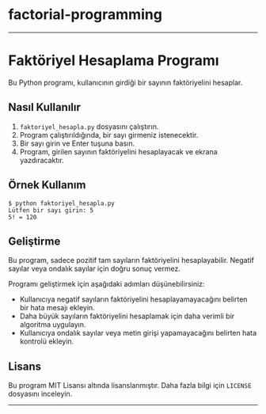 # factorial-programming

---

# Faktöriyel Hesaplama Programı

Bu Python programı, kullanıcının girdiği bir sayının faktöriyelini hesaplar.

## Nasıl Kullanılır

1. `faktoriyel_hesapla.py` dosyasını çalıştırın.
2. Program çalıştırıldığında, bir sayı girmeniz istenecektir.
3. Bir sayı girin ve Enter tuşuna basın.
4. Program, girilen sayının faktöriyelini hesaplayacak ve ekrana yazdıracaktır.

## Örnek Kullanım

```
$ python faktoriyel_hesapla.py
Lütfen bir sayı girin: 5
5! = 120
```

## Geliştirme

Bu program, sadece pozitif tam sayıların faktöriyelini hesaplayabilir. Negatif sayılar veya ondalık sayılar için doğru sonuç vermez.

Programı geliştirmek için aşağıdaki adımları düşünebilirsiniz:

- Kullanıcıya negatif sayıların faktöriyelini hesaplayamayacağını belirten bir hata mesajı ekleyin.
- Daha büyük sayıların faktöriyelini hesaplamak için daha verimli bir algoritma uygulayın.
- Kullanıcıya ondalık sayılar veya metin girişi yapamayacağını belirten hata kontrolü ekleyin.

## Lisans

Bu program MIT Lisansı altında lisanslanmıştır. Daha fazla bilgi için `LICENSE` dosyasını inceleyin.

---

